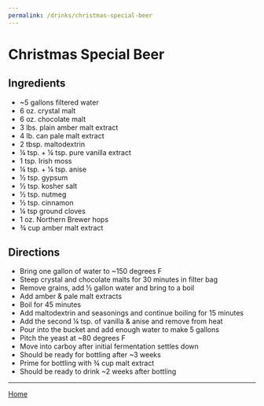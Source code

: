 ```yaml
---
permalink: /drinks/christmas-special-beer
---
```

# Christmas Special Beer

## Ingredients

- ~5 gallons filtered water
- 6 oz. crystal malt
- 6 oz. chocolate malt
- 3 lbs. plain amber malt extract
- 4 lb. can pale malt extract
- 2 tbsp. maltodextrin
- ¼ tsp. + ¼ tsp. pure vanilla extract
- 1 tsp. Irish moss
- ¼ tsp. + ¼ tsp. anise
- ½ tsp. gypsum
- ½ tsp. kosher salt
- ½ tsp. nutmeg
- ½ tsp. cinnamon
- ¼ tsp ground cloves
- 1 oz. Northern Brewer hops
- ¾ cup amber malt extract

## Directions

- Bring one gallon of water to ~150 degrees F
- Steep crystal and chocolate malts for 30 minutes in filter bag
- Remove grains, add ½ gallon water and bring to a boil
- Add amber & pale malt extracts
- Boil for 45 minutes
- Add maltodextrin and seasonings and continue boiling for 15 minutes
- Add the second ¼ tsp. of vanilla & anise and remove from heat
- Pour into the bucket and add enough water to make 5 gallons
- Pitch the yeast at ~80 degrees F
- Move into carboy after initial fermentation settles down
- Should be ready for bottling after ~3 weeks
- Prime for bottling with ¾ cup malt extract
- Should be ready to drink ~2 weeks after bottling

---

[Home](https://thomasjbarrett82.github.io)
